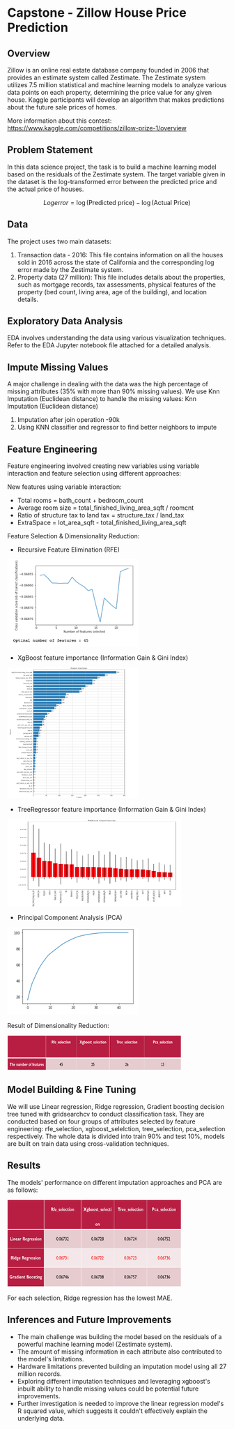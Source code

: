 # Capstone - Zillow House Price Prediction

## Overview
Zillow is an online real estate database company founded in 2006 that provides an estimate system called Zestimate. The Zestimate system utilizes 7.5 million statistical and machine learning models to analyze various data points on each property, determining the price value for any given house. Kaggle participants will develop an algorithm that makes predictions about the future sale prices of homes. 

More information about this contest: https://www.kaggle.com/competitions/zillow-prize-1/overview

## Problem Statement
In this data science project, the task is to build a machine learning model based on the residuals of the Zestimate system. The target variable given in the dataset is the log-transformed error between the predicted price and the actual price of houses.


$$Log error = \log(\text{Predicted price}) - \log(\text{Actual Price})$$


## Data
The project uses two main datasets:
1. Transaction data - 2016: This file contains information on all the houses sold in 2016 across the state of California and the corresponding log error made by the Zestimate system.
2. Property data (27 million): This file includes details about the properties, such as mortgage records, tax assessments, physical features of the property (bed count, living area, age of the building), and location details.


## Exploratory Data Analysis
EDA involves understanding the data using various visualization techniques. Refer to the EDA Jupyter notebook file attached for a detailed analysis.

## Impute Missing Values
A major challenge in dealing with the data was the high percentage of missing attributes (35% with more than 90% missing values). We use Knn Imputation (Euclidean distance) to handle the missing values:
Knn Imputation (Euclidean distance)
1. Imputation after join operation -90k 
2. Using KNN classifier and regressor to find better neighbors to impute

## Feature Engineering
Feature engineering involved creating new variables using variable interaction and feature selection using different approaches:

New features using variable interaction:
- Total rooms = bath_count + bedroom_count
- Average room size = total_finished_living_area_sqft / roomcnt
- Ratio of structure tax to land tax = structure_tax / land_tax
- ExtraSpace = lot_area_sqft - total_finished_living_area_sqft

Feature Selection & Dimensionality Reduction:
- Recursive Feature Elimination (RFE)

<!-- ![image](img/rfe_selection.png) -->
<img src="img/rfe_selection.png" alt="image" height="200" width="300"/>


- XgBoost feature importance (Information Gain & Gini Index)

<!-- ![image](img/xgboost_selection.png) -->
<img src="img/xgboost_selection.png" alt="image" height="300" width="300"/>


- TreeRegressor feature importance (Information Gain & Gini Index)
<!-- 
![image](img/tree_selection.png) -->
<img src="img/tree_selection.png" alt="image" height="200" width="400"/>

- Principal Component Analysis (PCA)

<!-- ![image](img/pca_selection.png) -->
<img src="img/pca_selection.png" alt="image" height="200" width="300"/>

Result of Dimensionality Reduction:
<!-- 
![image](img/res_fe.png) -->
<img src="img/res_fe.png" alt="image" height="80"  width="400"/>

## Model Building & Fine Tuning
We will use Linear regression, Ridge regression, Gradient boosting decision tree tuned with gridsearchcv to conduct classification task. They are conducted based on four groups of attributes selected by feature engineering: rfe_selection, xgboost_selelction, tree_selection, pca_selection respectively.
The whole data is divided into train 90% and test 10%, models are built on train data using cross-validation techniques.


## Results


The models' performance on different imputation approaches and PCA are as follows:

<img src="img/res.png" alt="image" height="200"  width="400"/>

For each selection, Ridge regression has the lowest MAE.

## Inferences and Future Improvements
- The main challenge was building the model based on the residuals of a powerful machine learning model (Zestimate system).
- The amount of missing information in each attribute also contributed to the model's limitations.
- Hardware limitations prevented building an imputation model using all 27 million records.
- Exploring different imputation techniques and leveraging xgboost's inbuilt ability to handle missing values could be potential future improvements.
- Further investigation is needed to improve the linear regression model's R squared value, which suggests it couldn't effectively explain the underlying data.
